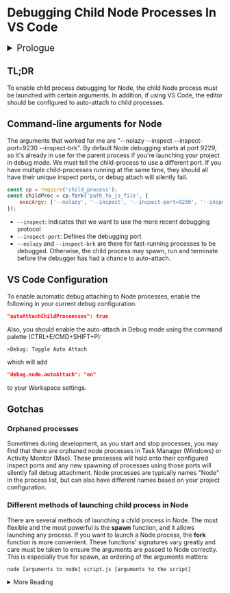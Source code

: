 # Debugging Child Node Processes In VS Code

<details><summary style="font-size:1.5em">Prologue</summary>
Setting up debugging should be straightforward. In the case of child-process debugging for Node, it isn't. Like the proverbial planets, all the configurations have to align. However, once setup, the full-power of the debugger with breakpoints, watches, call-stacks and immediate-windows will be at your disposal. Say goodbye to console logs!
</details>

## TL;DR
To enable child process debugging for Node, the child Node process must be launched with certain arguments. In addition, if using VS Code, the editor should be configured to auto-attach to child processes.


## Command-line arguments for Node
The arguments that worked for me are "--nolazy --inspect --inspect-port=9230 --inspect-brk". By default Node debugging starts at port 9229, so it's already in use for the parent process if you're launching your project in debug mode. We must tell the child-process to use a different port. If you have multiple child-processes running at the same time, they should all have their unique inspect ports, or debug attach will silently fail.

```javascript
const cp = require('child_process');
const childProc = cp.fork('path_to_js_file', {
    execArgv: ['--nolazy', '--inspect', '--inspect-port=9230', '--inspect-brk']
});
```

- `--inspect`: Indicates that we want to use the more recent debugging protocol
- `--inspect-port`: Defines the debugging port
- `--nolazy` and `--inspect-brk` are there for fast-running processes to be debugged. Otherwise, the child process may spawn, run and terminate before the debugger has had a chance to auto-attach.

## VS Code Configuration

To enable automatic debug attaching to Node processes, enable the following in your current debug configuration. 

```json
"autoAttachChildProceesses": true
```

Also, you should enable the auto-attach in Debug mode using the command palette (CTRL+E/CMD+SHIFT+P):

```
>Debug: Toggle Auto Attach
```

which will add  
```json
"debug.node.autoAttach": "on"
```
to your Workspace settings.


## Gotchas

### Orphaned processes
Sometimes during development, as you start and stop processes, you may find that there are orphaned node processes in Task Manager (Windows) or Activity Monitor (Mac). These processes will hold onto their configured inspect ports and any new spawning of processes using those ports will silently fail debug attachment. Node processes are typically names "Node" in the process list, but can also have different names based on your project configuration.

### Different methods of launching child process in Node
There are several methods of launching a child process in Node. The most flexible and the most powerful is the __spawn__ function, and it allows launching any process. If you want to launch a Node process, the __fork__ function is more convenient. These functions' signatures vary greatly and care must be taken to ensure the arguments are passed to Node correctly. This is especially true for spawn, as ordering of the arguments matters: 

```bash
node [arguments to node] script.js [arguments to the script]
```

<details>
<summary>More Reading</summary>
<ul>
<li><a href="https://nodejs.org/en/docs/guides/debugging-getting-started/">Node Debugging Guide</a></li>
<li><a href="https://code.visualstudio.com/docs/nodejs/nodejs-debugging">Node.js debugging in VS Code</a></li>
<li><a href="https://code.visualstudio.com/blogs/2018/07/12/introducing-logpoints-and-auto-attach">Introducing Logpoints and auto-attach</a></li>
</details>